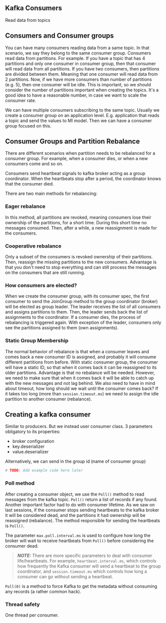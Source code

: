 ## Kafka Consumers

Read data from topics

## Consumers and Consumer groups

You can have many consumers reading data from a same topic. In that scenario, we say they belong to the same consumer group.
Consumers read data from partitions.
For example. If you have a topic that has 4 partitions and only one consumer in consumer group,
then that consumer will read data from all partitions.
If you have two consumers, then partitions are divided between them. 
Meaning that one consumer will read data from 2 partitions. Now, if we have more consumers than number of partitions (e.g. 5), then
one consumer will be idle. This is important, so we should consider the number of partitions important when creating the topics. It's a good idea to have
a reasonable number, in case we want to scale the consumer rate.

We can have multiple consumers subscribing to the same topic. Usually we create a consumer group on an application level. E.g. application that reads a topic and send the values to Ml model. Then we can have a consumer group focused on this.

## Consumer Groups and Partition Rebalance

There are different scenarios when partition needs to be rebalanced for a consumer group.
For example, when a consumer dies, or when a new consumers come and so on. 

Consumers send heartbeat signals to kafka broker acting as a group coordinator. When the heartbeats stop after a period, the
coordinator knows that the consumer died.

There are two main methods for rebalancing:

### Eager rebalance

In this method, all partitions are revoked, meaning consumers lose their ownership of the partitions, for a short time.
During this short time no messages consumed. Then, after a while, a new reassignment is made for the consumers.

### Cooperative rebalance

Only a subset of the consumers is revoked ownership of their partitions. Then, reassign the missing partitions to the new consumers.
Advantage is that you don't need to stop everything and can still process the messages on the consumers that are still running.

### How consumers are elected?

When we create the consumer group, with its consumer spec, the first consumer to send the JoinGroup method to the group coordinator (broker) will be elected as group leader.
The leader receives the list of all consumers and assigns partitions to them. Then, the leader sends back the list of assignments to the coordinator.
If a consumer dies, the process of rebalancing is triggered again. With exception of the leader, consumers only see the partitions assigned to them (own assignments).

### Static Group Membership

The normal behavior of rebalance is that when a consumer leaves and comes back a new consumer ID is assigned, and probably it will consume different partitions from before.
With static consumer group, the consumer will have a static ID, so that when it comes back it can be reassigned to its older partitions.
Advantage is that no rebalance will be needed. However, we need to make sure that when it comes back it will be able to catch up with the new messages and not lag behind. We also need to have in mind about
timeout, how long should we wait until the consumer comes back? If it takes too long (more than ```session.timeout.ms```) we need to assign the idle partition to another consumer (rebalance).


## Creating a kafka consumer

Similar to producers. But we instead user consumer class. 3 parameters obligatory to its properties:
- broker configuration
- key.deserializer
- value.deserializer

Alternatively, we can send in the group id (name of consumer group)

```python
# TODO: Add example code here later

```

### Poll method

After creating a consumer object, we use the ```Poll()``` method to read messages from the kafka topic. ```Poll()``` return a list of records if any found.
Another important factor had to do with consumer lifetime. As we saw on last sessions, if the consumer stops sending heartbeats to the kafka broker it will be considered dead,
and the partitions it had ownership will be reassigned (rebalance). The method responsible for sending the heartbeats is ```Poll()```. 

The parameter ```max.poll.interval.ms``` is used to configure how long the broker will wait to receive heartbeats from ```Poll()``` before considering the consumer dead.

> **_NOTE:_** There are more specific parameters to deal with consumer life/heartbeats. For example,  ```heartbeat.interval.ms```, which controls how frequently
the Kafka consumer will send a heartbeat to the group coordinator, and
```session.timeout.ms``` which controls how long a consumer can go without sending a heartbeat.

```Poll(0)``` is a method to force Kafka to get the metadata without consuming any records (a rather common hack).

### Thread safety

One thread per consumer. 





